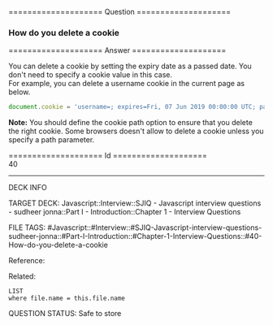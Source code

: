 ==================== Question ====================  

### How do you delete a cookie  

==================== Answer ====================  

You can delete a cookie by setting the expiry date as a passed date. You don't
need to specify a cookie value in this case.  
For example, you can delete a username cookie in the current page as below.

```javascript
document.cookie = 'username=; expires=Fri, 07 Jun 2019 00:00:00 UTC; path=/;';
```

**Note:** You should define the cookie path option to ensure that you delete the
right cookie. Some browsers doesn't allow to delete a cookie unless you specify
a path parameter.

==================== Id ====================  
40
<!--ID: 1707879843682-->

---

DECK INFO

TARGET DECK: Javascript::Interview::SJIQ - Javascript interview questions - sudheer jonna::Part I - Introduction::Chapter 1 - Interview Questions

FILE TAGS: #Javascript::#Interview::#SJIQ-Javascript-interview-questions-sudheer-jonna::#Part-I-Introduction::#Chapter-1-Interview-Questions::#40-How-do-you-delete-a-cookie

Reference:

Related:

```dataview
LIST
where file.name = this.file.name
```
QUESTION STATUS: Safe to store
